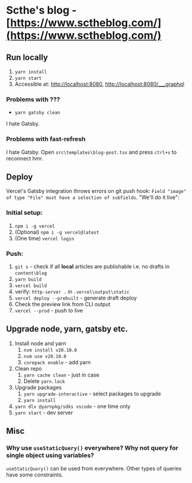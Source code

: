 # Scthe's blog - [https://www.sctheblog.com/](https://www.sctheblog.com/)

## Run locally

1. `yarn install`
1. `yarn start`
1. Accessible at: [http://localhost:8080](http://localhost:8080), [http://localhost:8080/\_\_\_graphql](http://localhost:8080/___graphql)

### Problems with ???

- `yarn gatsby clean`

I hate Gatsby.

### Problems with fast-refresh

I hate Gatsby. Open `src\templates\blog-post.tsx` and press `ctrl+s` to reconnect hmr.

## Deploy

Vercel's Gatsby integration throws errors on git push hook: `Field "image" of type "File" must have a selection of subfields`. "We'll do it live":

### Initial setup:

1. `npm i -g vercel`
2. (Optional) `npm i -g vercel@latest`
3. (One time) `vercel login`

### Push:

1. `git s` - check if all **local** articles are publishable i.e. no drafts in `content\blog`
1. `yarn build`
1. `vercel build`
1. verify: `http-server .` in `.vercel\output\static`
1. `vercel deploy --prebuilt` - generate draft deploy
1. Check the preview link from CLI output
1. `vercel --prod` - push to live

## Upgrade node, yarn, gatsby etc.

1. Install node and yarn
   1. `nvm install v20.10.0`
   1. `nvm use v20.10.0`
   1. `corepack enable` - add yarn
2. Clean repo
   1. `yarn cache clean` - just in case
   1. Delete `yarn.lock`
3. Upgrade packages
   1. `yarn upgrade-interactive` - select packages to upgrade
   1. `yarn install`
4. `yarn dlx @yarnpkg/sdks vscode` - one time only
5. `yarn start` - dev server

## Misc

### Why use `useStaticQuery()` everywhere? Why not query for single object using variables?

`useStaticQuery()` can be used from everywhere. Other types of queries have some constraints.
